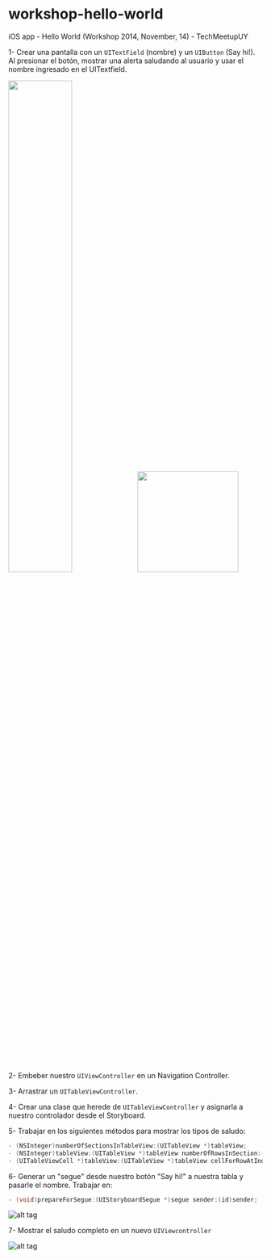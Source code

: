 workshop-hello-world
====================

iOS app - Hello World (Workshop 2014, November, 14) - TechMeetupUY

1- Crear una pantalla con un <code>UITextField</code> (nombre) y un <code>UIButton</code> (Say hi!).
Al presionar el botón, mostrar una alerta saludando al usuario y usar el nombre ingresado en el UITextfield.

<img src="http://mitosystech.com/applemvd-resources/images/1.png" style="width: 50%;"/>
<img src="http://mitosystech.com/applemvd-resources/images/2.png" style="width: 200px;"/>

2- Embeber nuestro <code>UIViewController</code> en un Navigation Controller.

3- Arrastrar un <code>UITableViewController</code>.

4- Crear una clase que herede de <code>UITableViewController</code> y asignarla a nuestro controlador desde el Storyboard.

5- Trabajar en los siguientes métodos para mostrar los tipos de saludo:
```objective-c
- (NSInteger)numberOfSectionsInTableView:(UITableView *)tableView;
- (NSInteger)tableView:(UITableView *)tableView numberOfRowsInSection:(NSInteger)section;
- (UITableViewCell *)tableView:(UITableView *)tableView cellForRowAtIndexPath:(NSIndexPath *)indexPath;
```

6- Generar un "segue" desde nuestro botón "Say hi!" a nuestra tabla y pasarle el nombre.
Trabajar en:
```objective-c
- (void)prepareForSegue:(UIStoryboardSegue *)segue sender:(id)sender;
```

![alt tag](http://mitosystech.com/applemvd-resources/images/3.png)

7- Mostrar el saludo completo en un nuevo <code>UIViewcontroller</code>

![alt tag](http://mitosystech.com/applemvd-resources/images/4.png)
